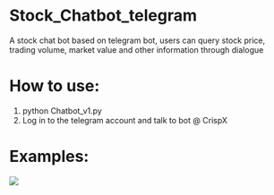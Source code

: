 # Stock_Chatbot_telegram
A stock chat bot based on telegram bot, users can query stock price, trading volume, market value and other information through dialogue


# How to use:
1. python Chatbot_v1.py
2. Log in to the telegram account and talk to bot @ CrispX



# Examples:

<img src=https://github.com/Cokebear7/Stock_Chatbot_telegram/blob/master/result1.JPG) wodth=375 >

